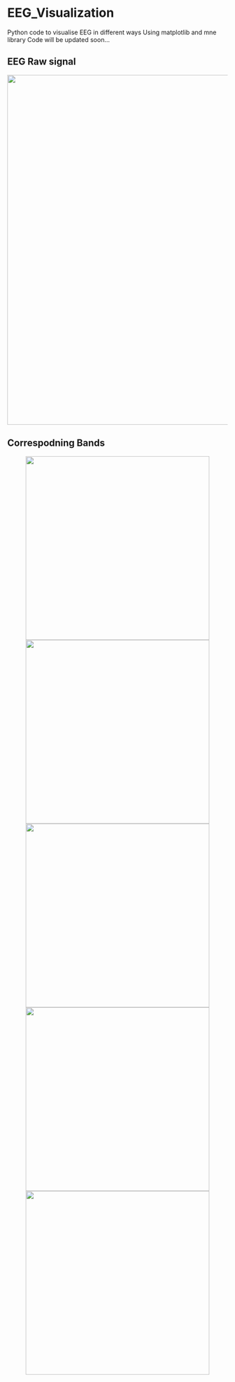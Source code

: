 # EEG_Visualization
Python code to visualise EEG in different ways
Using matplotlib and mne library
Code will be updated soon...


## EEG Raw signal
<p align="center">
<img src="https://raw.githubusercontent.com/Nikeshbajaj/EEG_Visualization/master/Figures/EEGViz_Raw.gif" width="800"/>
</p>

## Correspodning Bands
<p align="center">
<img src="https://raw.githubusercontent.com/Nikeshbajaj/EEG_Visualization/master/Figures/EEGViz_Delta1.gif" width="420"/> <img src="https://raw.githubusercontent.com/Nikeshbajaj/EEG_Visualization/master/Figures/EEGViz_Theta1.gif" width="420"/>
  <img src="https://raw.githubusercontent.com/Nikeshbajaj/EEG_Visualization/master/Figures/EEGViz_Alpha3.gif" width="420"/> <img src="https://raw.githubusercontent.com/Nikeshbajaj/EEG_Visualization/master/Figures/EEGViz_Beta1.gif" width="420"/>
<img src="https://raw.githubusercontent.com/Nikeshbajaj/EEG_Visualization/master/Figures/EEGViz_Gamma1.gif" width="420"/>
</p>
